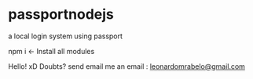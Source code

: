 # passportnodejs
a local login system using passport


npm i <- Install all modules

Hello! xD
Doubts? send email me an email : leonardomrabelo@gmail.com

